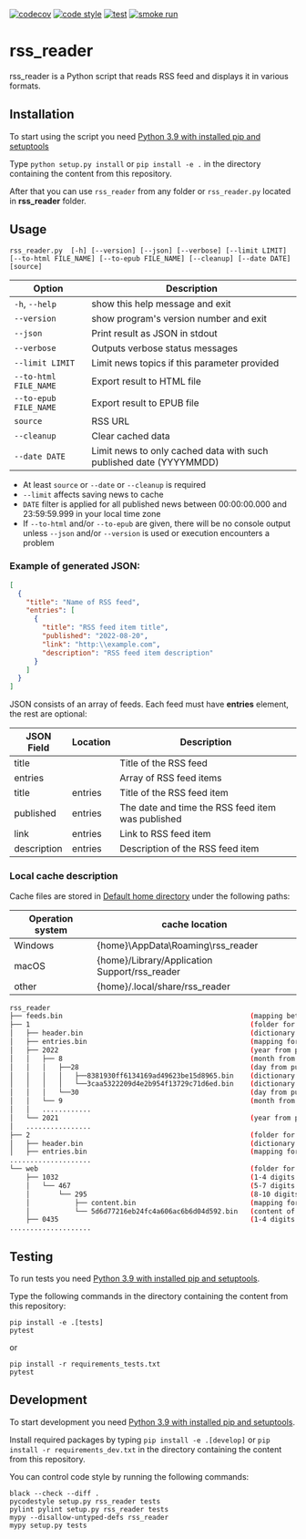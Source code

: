 [![codecov](https://codecov.io/gh/DiPal2/rss/branch/main/graph/badge.svg?token=1BHVHPRAVU)](https://codecov.io/gh/DiPal2/rss)
[![code style](https://github.com/DiPal2/rss/actions/workflows/code_style.yml/badge.svg)](https://github.com/DiPal2/rss/actions/workflows/code_style.yml)
[![test](https://github.com/DiPal2/rss/actions/workflows/test.yml/badge.svg)](https://github.com/DiPal2/rss/actions/workflows/test.yml)
[![smoke run](https://github.com/DiPal2/rss/actions/workflows/smoke_run.yml/badge.svg)](https://github.com/DiPal2/rss/actions/workflows/smoke_run.yml)

# rss_reader

rss_reader is a Python script that reads RSS feed and displays it in various formats.

## Installation

To start using the script you need [Python 3.9 with installed pip and setuptools](https://www.python.org/downloads/)

Type `python setup.py install` or `pip install -e .` in the directory containing the content from this repository.

After that you can use `rss_reader` from any folder or `rss_reader.py` located in **rss_reader** folder.

## Usage

`rss_reader.py  [-h] [--version] [--json] [--verbose] [--limit LIMIT] [--to-html FILE_NAME] [--to-epub FILE_NAME] [--cleanup] [--date DATE] [source]`

| Option                | Description                                                        |
|-----------------------|--------------------------------------------------------------------|
| `-h`, `--help`        | show this help message and exit                                    |
| `--version`           | show program's version number and exit                             |
| `--json`              | Print result as JSON in stdout                                     |
| `--verbose`           | Outputs verbose status messages                                    |
| `--limit LIMIT`       | Limit news topics if this parameter provided                       |
| `--to-html FILE_NAME` | Export result to HTML file                                         |
| `--to-epub FILE_NAME` | Export result to EPUB file                                         |
| `source`              | RSS URL                                                            |
| `--cleanup`           | Clear cached data                                                  |
| `--date DATE`         | Limit news to only cached data with such published date (YYYYMMDD) |

* At least `source` or `--date` or `--cleanup` is required
* `--limit` affects saving news to cache
* `DATE` filter is applied for all published news between 00:00:00.000 and 23:59:59.999 in your local time zone
* If `--to-html` and/or `--to-epub` are given, there will be no console output unless `--json` and/or `--version` is used or execution encounters a problem

### Example of generated JSON:
```json
[
  {
    "title": "Name of RSS feed",
    "entries": [
      {
        "title": "RSS feed item title",
        "published": "2022-08-20",
        "link": "http:\\example.com",
        "description": "RSS feed item description"
      }
    ]
  }
]
```
JSON consists of an array of feeds. Each feed must have **entries** element, the rest are optional:

| JSON Field  | Location | Description                                       |
|-------------|----------|---------------------------------------------------|
| title       |          | Title of the RSS feed                             |
| entries     |          | Array of RSS feed items                           |
| title       | entries  | Title of the RSS feed item                        |
| published   | entries  | The date and time the RSS feed item was published |
| link        | entries  | Link to RSS feed item                             |
| description | entries  | Description of the RSS feed item                  |

### Local cache description

Cache files are stored in [Default home directory](https://en.wikipedia.org/wiki/Home_directory#Default_home_directory_per_operating_system) under the following paths:

| Operation system | cache location                                |
|------------------|-----------------------------------------------|
| Windows          | {home}\AppData\Roaming\rss_reader             |
| macOS            | {home}/Library/Application Support/rss_reader |
| other            | {home}/.local/share/rss_reader                |

```bash
rss_reader
├── feeds.bin                                              (mapping between url and local folder)
├── 1                                                      (folder for 1st loaded feed)
│   ├── header.bin                                         (dictionary for feed header information)
│   ├── entries.bin                                        (mapping for feed entry(guid, published_date_with_timezone, file_name_with_entry_dictionary))
│   ├── 2022                                               (year from published_date_with_timezone)
│   │   ├── 8                                              (month from published_date_with_timezone)
│   │   │   ├──28                                          (day from published_date_with_timezone)
│   │   │   │   ├──8381930ff6134169ad49623be15d8965.bin    (dictionary for 1st feed entry information that was published 2022-08-28)
│   │   │   │   └──3caa5322209d4e2b954f13729c71d6ed.bin    (dictionary for 2nd feed entry information that was published 2022-08-28)
│   │   │   └──30                                          (day from published_date_with_timezone)
│   │   └── 9                                              (month from published_date_with_timezone)
│   │   ............
│   └── 2021                                               (year from published_date_with_timezone)
│   ................
├── 2                                                      (folder for 2nd loaded feed)
│   ├── header.bin                                         (dictionary for feed header information)
│   ├── entries.bin                                        (mapping for feed entry(guid, published_date_with_timezone, file_name_with_entry_dictionary))
....................
└── web                                                    (folder for storing web images loaded for EPUB export)
    ├── 1032                                               (1-4 digits from hashed function appplied on 1st web image URL)
    │   └── 467                                            (5-7 digits from hashed function appplied on 1st web image URL)
    │       └── 295                                        (8-10 digits from hashed function appplied on 1st web image URL)
    │           ├── content.bin                            (mapping for hashed URL (local_file_name, cache_expiration, content_type))
    │           └── 5d6d77216eb24fc4a606ac6b6d04d592.bin   (content of 1st web image URL)
    ├── 0435                                               (1-4 digits from hashed function appplied on 2nd web image URL)
....................
```

## Testing

To run tests you need [Python 3.9 with installed pip and setuptools](https://www.python.org/downloads/).

Type the following commands in the directory containing the content from this repository:
```shell
pip install -e .[tests]
pytest
```
or
```shell
pip install -r requirements_tests.txt
pytest
```


## Development

To start development you need [Python 3.9 with installed pip and setuptools](https://www.python.org/downloads/).

Install required packages by typing `pip install -e .[develop]` or `pip install -r requirements_dev.txt` in the directory containing the content from this repository.

You can control code style by running the following commands:
```shell
black --check --diff .
pycodestyle setup.py rss_reader tests
pylint pylint setup.py rss_reader tests
mypy --disallow-untyped-defs rss_reader
mypy setup.py tests
```
